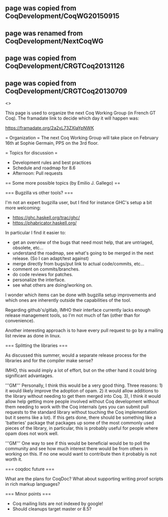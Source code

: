 ## page was copied from CoqDevelopment/CoqWG20150915
## page was renamed from CoqDevelopment/NextCoqWG
## page was copied from CoqDevelopment/CRGTCoq20131126
## page was copied from CoqDevelopment/CRGTCoq20130709
<<TableOfContents>>

This page is used to organize the next Coq Working Group (in French GT Coq).
The framadate link to decide which day it will happen was:

  https://framadate.org/2a2xL73ZXlaYpNWK

= Organization =
The next Coq Working Group will take place on February 16th at Sophie Germain, PPS on the 3rd floor.

= Topics for discussion =
 * Development rules and best practices
 * Schedule and roadmap for 8.6
 * Afternoon: Pull requests

== Some more possible topics (by Emilio J. Gallego) ==

=== Bugzilla vs other tools? ===

I'm not an expert bugzilla user, but I find for instance GHC's setup a bit more welcoming:

 * https://ghc.haskell.org/trac/ghc/
 * https://phabricator.haskell.org/

In particular I find it easier to:

 * get an overview of the bugs that need most help, that are untriaged, obsolete, etc...
 * understand the roadmap, see what's going to be merged in the next release. (So I can adapt/test against)
 * merge directly from bugs/put link to actual code/commits, etc...
 * comment on commits/branches.
 * do code reviews for patches.
 * personalize the interface.
 * see what others are doing/working on.

I wonder which items can be done with bugzilla setup improvements and which ones are inherently outside the capabilities of the tool.

Regarding github's/gitlab, IMHO their interface currently lacks enough release management tools, so I'm not much of fan (other than for convenience).

Another interesting approach is to have every pull request to go by a mailing list review as done in linux.

=== Splitting the libraries ===

As discussed this summer, would a separate release process for the libraries and for the compiler make sense?

IMHO, this would imply a lot of effort, but on the other hand it could bring significant advantages.

'''GM''' Personally, I think this would be a very good thing. Three reasons: 1) it would likely improve the adoption of opam. 2) it would allow additions to the library without needing to get them merged into Coq. 3), I think it would allow help getting more people involved without Coq development without them needing to work with the Coq internals (yes you can submit pull requests to the standard library without touching the Coq implementation but it seems like a lot). If this gets done, there should be something like a 'batteries' package that packages up some of the most commonly used pieces of the library, in particular, this is probably useful for people where opam does not work well.

'''GM''' One way to see if this would be beneficial would be to poll the community and see how much interest there would be from others in working on this. If no one would want to contribute then it probably is not worth it.

=== coqdoc future ===

What are the plans for CoqDoc? What about supporting writing proof scripts in rich markup languages?

=== Minor points ===

* Coq mailing lists are not indexed by google!
* Should cleanups target master or 8.5?
